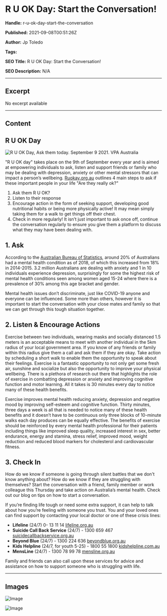 # R U OK Day: Start the Conversation!

**Handle:** r-u-ok-day-start-the-conversation

**Published:** 2021-09-08T00:51:26Z

**Author:** Jp Toledo

**Tags:** 

**SEO Title:** R U OK Day: Start the Conversation!

**SEO Description:** N/A

---

## Excerpt

No excerpt available

---

## Content

## R U OK Day

![R U OK Day, Ask them today. September 9 2021. VPA Australia](https://i.shgcdn.com/716343f8-9a33-4521-867a-fa0efd6a4e8b/-/format/auto/-/preview/3000x3000/-/quality/lighter/)

"R U OK day" takes place on the 9th of September every year and is aimed at empowering individuals to ask, listen and support friends or family who may be dealing with depression, anxiety or other mental stressors that can impact a person’s wellbeing. [Ruokay.org.au](https://www.ruok.org.au/) outlines 4 main steps to ask if these important people in your life "Are they really ok?"

1. Ask them R U OK?
2. Listen to their response
3. Encourage action in the form of seeking support, developing good nutritional habits or being more physically active! It may mean simply taking them for a walk to get things off their chest.
4. Check in more regularly! It isn’t just important to ask once off, continue the conversation regularly to ensure you give them a platform to discuss what they may have been dealing with.

## 1. Ask

According to the [Australian Bureau of Statistics](https://www.abs.gov.au/), around 20% of Australians had a mental health condition as of 2018, of which this increased from 18% in 2014-2015. 3.2 million Australians are dealing with anxiety and 1 in 10 individuals experience depression, surprisingly for some the highest risk of mental health conditions seen among women aged 15-24 where there is a prevalence of 30% among this age bracket and gender.

Mental health issues don’t discriminate, just like COVID-19 anyone and everyone can be influenced. Some more than others, however it is important to start the conversation with your close mates and family so that we can get through this tough situation together.

## 2. Listen & Encourage Actions

Exercise between two individuals, wearing masks and socially distanced 1.5 meters is an acceptable means to meet with another individual in the 5km radius of your local government area. If you know of any friends or family within this radius give them a call and ask them if they are okay. Take action by scheduling a short walk to enable them the opportunity to speak about their feelings. Exercise is a fantastic opportunity to not only get some fresh air, sunshine and socialize but also the opportunity to improve your physical wellbeing. There is a plethora of research out there that highlights the role of exercise in combatting depression or anxiety and improving cognitive function and motor learning. All it takes is 30 minutes every day to notice many of these health benefits.

Exercise improves mental health reducing anxiety, depression and negative mood by improving self-esteem and cognitive function. Thirty minutes, three days a week is all that is needed to notice many of these health benefits and it doesn’t have to be continuous only three blocks of 10-minute walks each day produces can be equally effective. The benefits of exercise should be reinforced by every mental health professional for their patients including things like improved sleep quality, increased interest in sex, better endurance, energy and stamina, stress relief, improved mood, weight reduction and reduced blood markers for cholesterol and cardiovascular fitness.

## 3. Check In

How do we know if someone is going through silent battles that we don't know anything about? How do we know if they are struggling with themselves? Start the conversation with a friend, family member or work colleague this Thursday and take action on Australia’s mental health. Check out our blog on tips on how to start a conversation.

If you’re finding life tough or need some extra support, it can help to talk about how you’re feeling with someone you trust. You and your loved ones can find support by contacting your local doctor or one of these crisis lines:

- **Lifeline** (24/7) 0- 13 11 14 [lifeline.org.au](https://www.lifeline.org.au/)
- **Suicide Call Back Service** (24/7) - 1300 659 467 [suicidecallbackservice.org.au](https://www.suicidecallbackservice.org.au/)
- **Beyond Blue** (24/7) - 1300 224 636 [beyondblue.org.au](https://www.beyondblue.org.au/)
- **Kids Helpline** (24/7, for youth 5-25) - 1800 55 1800 [kidshelpline.com.au](https://www.kidshelpline.com.au/)
- **MensLine** (24/7) - 1300 78 99 78 [mensline.org.au](https://www.mensline.org.au/)

Family and friends can also call upon these services for advice and assistance on how to support someone who is struggling with life.

---

## Images

![Image](undefined)

![Image](undefined)

